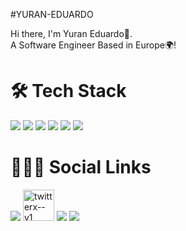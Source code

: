 #YURAN-EDUARDO

Hi there, I'm Yuran Eduardo👋.
<br>
A Software Engineer Based in Europe🌍!


<h1> 🛠 Tech Stack </h1>

<p>
  <img src="https://img.icons8.com/external-tal-revivo-color-tal-revivo/48/null/external-kotlin-a-cross-platform-statically-typed-general-purpose-programming-language-with-type-inference-logo-color-tal-revivo.png"/>   
  <img src="https://img.icons8.com/color/48/000000/java-coffee-cup-logo--v1.png"/>
   <img src="https://img.icons8.com/color/48/000000/mysql-logo.png"/>
  <img src="https://img.icons8.com/color/48/000000/git.png"/>
  <img src="https://img.icons8.com/color/48/000000/adobe-photoshop--v1.png"/>
  <img src="https://img.icons8.com/ios-glyphs/60/000000/figma.png"/> 
</p>
<h1> 👨🏾‍💻 Social Links</h1>

<p>
    <a href="yuran415@gmail.com"><img src="https://img.icons8.com/color/48/000000/gmail-new.png"/></a>
   <!--- <a href="https://twitter.com/yuraned"><img src="https://img.icons8.com/color/48/000000/twitter--v1.png"/></a> -->
    <a href="https://twitter.com/yuraned"><img width="50" height="50" src="https://img.icons8.com/ios/50/twitterx--v1.png" alt="twitterx--v1"/></a>
    <a href="https://www.linkedin.com/in/yuran-eduardo-00902521a"><img src="https://img.icons8.com/color/48/000000/linkedin.png"/></a>
    <a href="https://snapto.link/yuraneduardo"><img src="https://img.icons8.com/external-flaticons-lineal-color-flat-icons/64/000000/external-projects-social-media-agency-flaticons-lineal-color-flat-icons.png"/></a>
</p>
